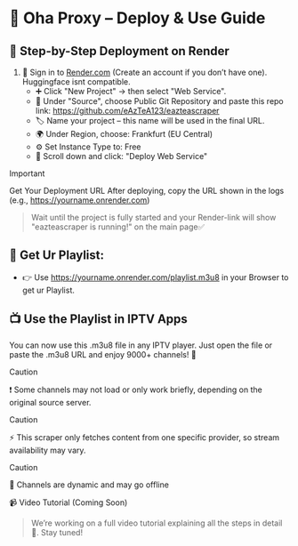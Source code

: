# 📡 Oha Proxy – Deploy & Use Guide

## 🧩 Step-by-Step Deployment on Render

1. 🔐 Sign in to   [Render.com](https://render.com/) (Create an account if you don’t have one). Huggingface isnt compatible.
   - ➕ Click "New Project" → then select "Web Service".
   - 🔗 Under "Source", choose Public Git Repository and paste this repo link: https://github.com/eAzTeA123/eazteascraper
   - 🏷️ Name your project – this name will be used in the final URL.
   - 🌍 Under Region, choose: Frankfurt (EU Central) 
   - ⚙️ Set Instance Type to: Free
   - 🚀 Scroll down and click: "Deploy Web Service" 
   

> [!IMPORTANT]
> Get Your Deployment URL
>After deploying, copy the URL shown in the logs (e.g., https://yourname.onrender.com)

>Wait until the project is fully started and your Render-link will show "eazteascraper is running!" on the main page✅


## 🔄 Get Ur Playlist:
   - 👉 Use https://yourname.onrender.com/playlist.m3u8 in your Browser to get ur Playlist.
  

## 📺 Use the Playlist in IPTV Apps
You can now use this .m3u8 file in any IPTV player.
Just open the file or paste the .m3u8 URL and enjoy 9000+ channels! 🎉

> [!CAUTION]
> ❗ Some channels may not load or only work briefly, depending on the original source server.

> [!CAUTION]
> ⚡ This scraper only fetches content from one specific provider, so stream availability may vary.

> [!CAUTION]
> 🔁 Channels are dynamic and may go offline

📹 Video Tutorial (Coming Soon)
> We’re working on a full video tutorial explaining all the steps in detail 🎥. Stay tuned!
